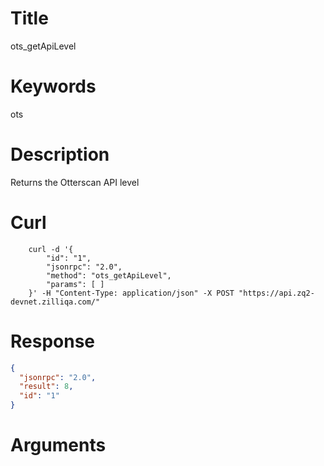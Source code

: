 # Title

ots_getApiLevel

# Keywords

ots

# Description

Returns the Otterscan API level

# Curl

```shell
    curl -d '{
        "id": "1",
        "jsonrpc": "2.0",
        "method": "ots_getApiLevel",
        "params": [ ]
    }' -H "Content-Type: application/json" -X POST "https://api.zq2-devnet.zilliqa.com/"
```

# Response

```json
{
  "jsonrpc": "2.0",
  "result": 8,
  "id": "1"
}
```

# Arguments

